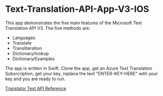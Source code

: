 # Text-Translation-API-App-V3-IOS

This app demonstrates the five main features of the Microsoft Text Translation API V3. The five methods are:
* Languages
* Translate
* Transliteration
* Dictionary/lookup
* Dictionary/Examples

The app is written in Swift. Clone the app, get an Azure Text Translation Subsrcription, get your key, replace the text "ENTER-KEY-HERE" with your key and you are ready to run.

[Translator Text API Reference](https://docs.microsoft.com/en-us/azure/cognitive-services/translator/)
